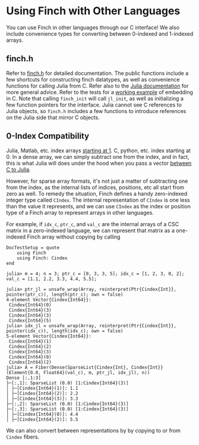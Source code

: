 # Using Finch with Other Languages

You can use Finch in other languages through our C interface! We also include
convenience types for converting between 0-indexed and 1-indexed arrays.

## finch.h

Refer to
[finch.h](https://github.com/willow-ahrens/Finch.jl/blob/main/embed/finch.h) for
detailed documentation. The public functions include a few shortcuts for
constructing finch datatypes, as well as convenience functions for calling Julia
from C. Refer also to the [Julia
documentation](https://docs.julialang.org/en/v1/manual/embedding/) for more
general advice. Refer to the tests for a [working
example](https://github.com/willow-ahrens/Finch.jl/blob/main/test/embed/test_embed_simple.c)
of embedding in C. Note that calling `finch_init` will call `jl_init`, as well
as initializing a few function pointers for the interface. Julia cannot see C
references to Julia objects, so `finch.h` includes a few functions to introduce
references on the Julia side that mirror C objects.

## 0-Index Compatibility

Julia, Matlab, etc. index arrays [starting at
1](https://docs.julialang.org/en/v1/devdocs/offset-arrays/). C, python, etc.
index starting at 0. In a dense array, we can simply subtract one from the
index, and in fact, this is what Julia will does under the hood when you pass a
vector [between C to
Julia](https://docs.julialang.org/en/v1/manual/embedding/#Working-with-Arrays). 

However, for sparse array formats, it's not just a matter of subtracting one
from the index, as the internal lists of indices, positions, etc all start from
zero as well. To remedy the situation, Finch defines a handy zero-indexed integer
type called `CIndex`. The internal representation of `CIndex` is one less than the
value it represents, and we can use `CIndex` as the index or position type of
a Finch array to represent arrays in other languages.

For example, if `idx_c`, `ptr_c`, and `val_c` are the internal arrays of a CSC
matrix in a zero-indexed language, we can represent that matrix as a one-indexed
Finch array without copying by calling
```@meta
DocTestSetup = quote
    using Finch
    using Finch: Cindex
end
```
```jldoctest example2
julia> m = 4; n = 3; ptr_c = [0, 3, 3, 5]; idx_c = [1, 2, 3, 0, 2]; val_c = [1.1, 2.2, 3.3, 4.4, 5.5];

julia> ptr_jl = unsafe_wrap(Array, reinterpret(Ptr{Cindex{Int}}, pointer(ptr_c)), length(ptr_c); own = false)
4-element Vector{Cindex{Int64}}:
 Cindex{Int64}(0)
 Cindex{Int64}(3)
 Cindex{Int64}(3)
 Cindex{Int64}(5)
julia> idx_jl = unsafe_wrap(Array, reinterpret(Ptr{Cindex{Int}}, pointer(idx_c)), length(idx_c); own = false)
5-element Vector{Cindex{Int64}}:
 Cindex{Int64}(1)
 Cindex{Int64}(2)
 Cindex{Int64}(3)
 Cindex{Int64}(0)
 Cindex{Int64}(2)
julia> A = Fiber(Dense(SparseList{Cindex{Int}, Cindex{Int}}(Element{0.0, Float64}(val_c), m, ptr_jl, idx_jl), n))
Dense [:,1:3]
├─[:,1]: SparseList (0.0) [1:Cindex{Int64}(3)]
│ ├─[Cindex{Int64}(1)]: 1.1
│ ├─[Cindex{Int64}(2)]: 2.2
│ ├─[Cindex{Int64}(3)]: 3.3
├─[:,2]: SparseList (0.0) [1:Cindex{Int64}(3)]
├─[:,3]: SparseList (0.0) [1:Cindex{Int64}(3)]
│ ├─[Cindex{Int64}(0)]: 4.4
│ ├─[Cindex{Int64}(2)]: 5.5
```

We can also convert between representations by by copying to or from `Cindex` fibers.